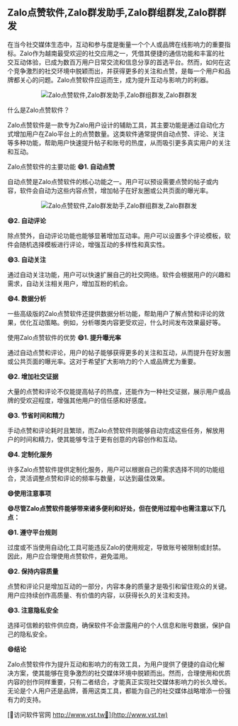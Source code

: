 ## **Zalo点赞软件,Zalo群发助手,Zalo群组群发,Zalo群群发**

在当今社交媒体生态中，互动和参与度是衡量一个个人或品牌在线影响力的重要指标。Zalo作为越南最受欢迎的社交应用之一，凭借其便捷的通信功能和丰富的社交互动体验，已成为数百万用户日常交流和信息分享的首选平台。然而，如何在这个竞争激烈的社交环境中脱颖而出，并获得更多的关注和点赞，是每一个用户和品牌都关心的问题。Zalo点赞软件应运而生，成为提升互动与影响力的利器。

 <center><img src="https://vst.tw/MP4/tuiguang/png/8.png" alt="Zalo点赞软件,Zalo群发助手,Zalo群组群发,Zalo群群发"></center>

什么是Zalo点赞软件？

Zalo点赞软件是一款专为Zalo用户设计的辅助工具，其主要功能是通过自动化方式增加用户在Zalo平台上的点赞数量。这类软件通常提供自动点赞、评论、关注等多种功能，帮助用户快速提升帖子和账号的热度，从而吸引更多真实用户的关注和互动。

Zalo点赞软件的主要功能
**😄1. 自动点赞**

自动点赞是Zalo点赞软件的核心功能之一。用户可以预设需要点赞的帖子或内容，软件会自动为这些内容点赞，增加帖子在好友圈或公共页面的曝光率。

 <center><img src="https://vst.tw/MP4/tuiguang/png/3.png" alt="Zalo点赞软件,Zalo群发助手,Zalo群组群发,Zalo群群发"></center>

**😄2. 自动评论**

除点赞外，自动评论功能也能够显著增加互动率。用户可以设置多个评论模板，软件会随机选择模板进行评论，增强互动的多样性和真实性。

**😄3. 自动关注**

通过自动关注功能，用户可以快速扩展自己的社交网络。软件会根据用户的兴趣和需求，自动关注相关用户，增加互粉的机会。

**😄4. 数据分析**

一些高级版的Zalo点赞软件还提供数据分析功能，帮助用户了解点赞和评论的效果，优化互动策略。例如，分析哪类内容更受欢迎，什么时间发布效果最好等。

使用Zalo点赞软件的优势
**😄1. 提升曝光率**

通过自动点赞和评论，用户的帖子能够获得更多的关注和互动，从而提升在好友圈或公共页面的曝光率。这对于希望扩大影响力的个人或品牌尤为重要。

**😄2. 增加社交证据**

大量的点赞和评论不仅能提高帖子的热度，还能作为一种社交证据，展示用户或品牌的受欢迎程度，增强其他用户的信任感和好感度。

**😄3. 节省时间和精力**

手动点赞和评论耗时且繁琐，而Zalo点赞软件则能够自动完成这些任务，解放用户的时间和精力，使其能够专注于更有创意的内容创作和互动。

**😄4. 定制化服务**

许多Zalo点赞软件提供定制化服务，用户可以根据自己的需求选择不同的功能组合，灵活调整点赞和评论的频率与数量，以达到最佳效果。

**😄使用注意事项**

**😄尽管Zalo点赞软件能够带来诸多便利和好处，但在使用过程中也需注意以下几点：**

**😄1. 遵守平台规则**

过度或不当使用自动化工具可能违反Zalo的使用规定，导致账号被限制或封禁。因此，用户应合理使用点赞软件，避免滥用。

**😄2. 保持内容质量**

点赞和评论只是增加互动的一部分，内容本身的质量才是吸引和留住观众的关键。用户应持续创作高质量、有价值的内容，以获得长久的关注和支持。

**😄3. 注意隐私安全**

选择可信赖的软件供应商，确保软件不会泄露用户的个人信息和账号数据，保护自己的隐私安全。

**😄结论**

Zalo点赞软件作为提升互动和影响力的有效工具，为用户提供了便捷的自动化解决方案，使其能够在竞争激烈的社交媒体环境中脱颖而出。然而，合理使用和优质内容的创作同样重要，只有二者结合，才能真正实现社交媒体影响力的长久增长。无论是个人用户还是品牌，善用这类工具，都能为自己的社交媒体战略增添一份强有力的支持。


[👻访问软件官网 http://www.vst.tw👻](http://www.vst.tw)
